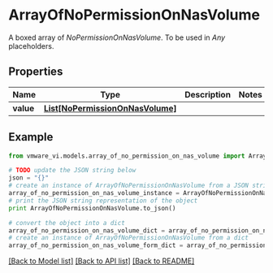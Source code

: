 # ArrayOfNoPermissionOnNasVolume

A boxed array of *NoPermissionOnNasVolume*. To be used in *Any* placeholders. 

## Properties
Name | Type | Description | Notes
------------ | ------------- | ------------- | -------------
**value** | [**List[NoPermissionOnNasVolume]**](NoPermissionOnNasVolume.md) |  | 

## Example

```python
from vmware_vi.models.array_of_no_permission_on_nas_volume import ArrayOfNoPermissionOnNasVolume

# TODO update the JSON string below
json = "{}"
# create an instance of ArrayOfNoPermissionOnNasVolume from a JSON string
array_of_no_permission_on_nas_volume_instance = ArrayOfNoPermissionOnNasVolume.from_json(json)
# print the JSON string representation of the object
print ArrayOfNoPermissionOnNasVolume.to_json()

# convert the object into a dict
array_of_no_permission_on_nas_volume_dict = array_of_no_permission_on_nas_volume_instance.to_dict()
# create an instance of ArrayOfNoPermissionOnNasVolume from a dict
array_of_no_permission_on_nas_volume_form_dict = array_of_no_permission_on_nas_volume.from_dict(array_of_no_permission_on_nas_volume_dict)
```
[[Back to Model list]](../README.md#documentation-for-models) [[Back to API list]](../README.md#documentation-for-api-endpoints) [[Back to README]](../README.md)


